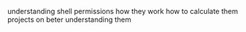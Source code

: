 understanding shell permissions 
how they work
how to calculate them 
projects on beter understanding them
